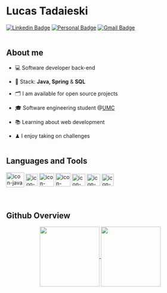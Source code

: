 # Lucas Tadaieski 
[![Linkedin Badge](https://img.shields.io/badge/-Linkedin-0A2342?style=flat-square&logo=Linkedin&logoColor=white&link=https://www.linkedin.com/in/lucastadaieski/)](https://www.linkedin.com/in/lucastadaieski/)
[![Personal Badge](https://img.shields.io/badge/-Website-0A2342?style=flat-square&logo=esri&logoColor=white&link=https://lucastadaieski.github.io/portfolio/)](https://lucastadaieski.github.io/portfolio/)
[![Gmail Badge](https://img.shields.io/badge/-dev.lucastadaieski@gmail.com-0A2342?style=flat-square&logo=Gmail&logoColor=white&link=mailto:dev.lucastadaieski@gmail.com)](mailto:dev.lucastadaieski@gmail.com)
<br><br>

## About me
- 💻 Software developer back-end

- 🧰 Stack: **Java, Spring** & **SQL**

- 🗂 I am available for open source projects
  
- 🎓 Software engineering student @[UMC](https://www.umc.br/)
  
- 📚 Learning about web development
  
- ♟ I enjoy taking on challenges
<br><br>


## Languages and Tools
<div class="--icones-tecnologias">
  <img align="center" alt="icon-java" height="40" width="48" src="https://cdn.jsdelivr.net/gh/devicons/devicon@latest/icons/java/java-original.svg" />  
  <img align="center" alt="icon-spring" height="32" width="32" src="https://cdn.jsdelivr.net/gh/devicons/devicon@latest/icons/spring/spring-original.svg" />  
  <img align="center" alt="icon-mySQL" height="36" width="40"src="https://cdn.jsdelivr.net/gh/devicons/devicon@latest/icons/mysql/mysql-original.svg" />
  <img align="center" alt="icon-postgreeSQL" height="36" width="40" src="https://cdn.jsdelivr.net/gh/devicons/devicon@latest/icons/postgresql/postgresql-plain.svg" />
  <img align="center" alt="icon-git" height="32" width="36" src="https://cdn.jsdelivr.net/gh/devicons/devicon@latest/icons/git/git-original.svg" />
  <img align="center" alt="icon-html" height="32" width="36" src="https://cdn.jsdelivr.net/gh/devicons/devicon@latest/icons/html5/html5-original.svg" />
  <img align="center" alt="icon-css" height="32" widht="36 "src="https://cdn.jsdelivr.net/gh/devicons/devicon@latest/icons/css3/css3-original.svg" />        
</div> <br><br>


## Github Overview
<div align="center">
<a href="https://github.com/anuraghazra/github-readme-stats">
  <img height=160 align="center" src="https://github-readme-stats.vercel.app/api?username=lucastadaieski&rank_icon=github&hide=contribs&theme=codeSTACKr" />
</a>
<a href="https://github.com/anuraghazra/convoychat">
  <img height=160 align="center" src="https://github-readme-stats.vercel.app/api/top-langs?username=lucastadaieski&layout=donut&langs_count=8&card_width=320&theme=codeSTACKr" />
</a>  
</div>
